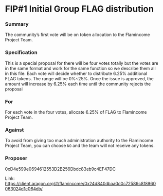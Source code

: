 # FIP#1 Initial Group FLAG distribution

### Summary
The community’s first vote will be on token allocation to the Flamincome Project Team.

### Specification
This is a special proposal for there will be four votes totally but the votes are in the same format and work for the same function so we describe them all in this file. 
Each vote will decide whether to distribute 6.25% additional FLAG tokens. The range will be 0%~25%. 
Once the issue is approved, the amount will increase by 6.25% each time until the community rejects the proposal

### For
For each vote in the four votes, allocate 6.25% of FLAG to Flamincome Project Team.

### Against
To avoid from giving too much administration authority to the Flamincome Project Team, you can choose `NO` and the team will not receive any tokens.

### Proposer
0xD4e599e0694612553D2B259Dbdc83eb9c4EF47DC

Link: 
https://client.aragon.org/#/flamincome/0x24d840dbaa0c0c72589c8f8860063024d1c064db/